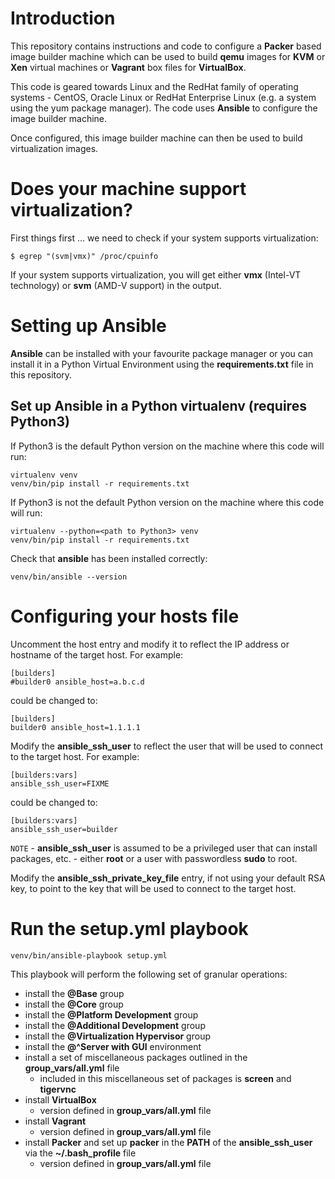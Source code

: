 # Introduction
This repository contains instructions and code to configure a __Packer__ based image builder machine which can be used to build __qemu__ images for __KVM__ or __Xen__ virtual machines or __Vagrant__ box files for __VirtualBox__.

This code is geared towards Linux and the RedHat family of operating systems - CentOS, Oracle Linux or RedHat Enterprise Linux (e.g. a system using the yum package manager). The code uses __Ansible__ to configure the image builder machine.

Once configured, this image builder machine can then be used to build virtualization images.

# Does your machine support virtualization?
First things first ... we need to check if your system supports virtualization:
```
$ egrep "(svm|vmx)" /proc/cpuinfo
```

If your system supports virtualization, you will get either __vmx__ (Intel-VT technology) or __svm__ (AMD-V support) in the output.

# Setting up Ansible
__Ansible__ can be installed with your favourite package manager or you can install it in a Python Virtual Environment using the __requirements.txt__ file in this repository.

## Set up Ansible in a Python virtualenv (requires Python3)
If Python3 is the default Python version on the machine where this code will run:
```
virtualenv venv
venv/bin/pip install -r requirements.txt
```

If Python3 is not the default Python version on the machine where this code will run:
```
virtualenv --python=<path to Python3> venv
venv/bin/pip install -r requirements.txt
```

Check that __ansible__ has been installed correctly:
```
venv/bin/ansible --version
```

# Configuring your hosts file
Uncomment the host entry and modify it to reflect the IP address or hostname of the target host. For example:
```
[builders]
#builder0 ansible_host=a.b.c.d
```
could be changed to:
```
[builders]
builder0 ansible_host=1.1.1.1
```

Modify the __ansible_ssh_user__ to reflect the user that will be used to connect to the target host. For example:
```
[builders:vars]
ansible_ssh_user=FIXME
```
could be changed to:
```
[builders:vars]
ansible_ssh_user=builder
```

`NOTE` - __ansible_ssh_user__ is assumed to be a privileged user that can install packages, etc. - either __root__ or a user with passwordless __sudo__ to root.

Modify the __ansible_ssh_private_key_file__ entry, if not using your default RSA key, to point to the key that will be used to connect to the target host.

# Run the setup.yml playbook
```
venv/bin/ansible-playbook setup.yml
```

This playbook will perform the following set of granular operations:

* install the __@Base__ group
* install the __@Core__ group
* install the __@Platform Development__ group
* install the __@Additional Development__ group
* install the __@Virtualization Hypervisor__ group
* install the __@^Server with GUI__ environment
* install a set of miscellaneous packages outlined in the __group_vars/all.yml__ file
  - included in this miscellaneous set of packages is __screen__ and __tigervnc__
* install __VirtualBox__
  - version defined in __group_vars/all.yml__ file
* install __Vagrant__
  - version defined in __group_vars/all.yml__ file
* install __Packer__ and set up __packer__ in the __PATH__ of the __ansible_ssh_user__ via the __~/.bash_profile__ file
  - version defined in __group_vars/all.yml__ file
